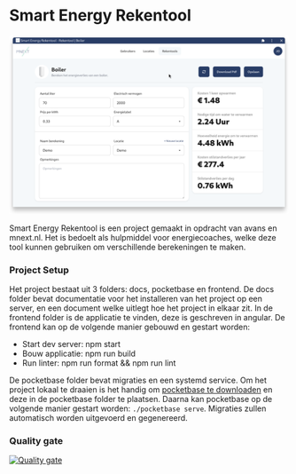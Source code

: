 # Smart Energy Rekentool
<div align="center">
  <img src="docs/Screenshot.png" alt="" />
</div>

Smart Energy Rekentool is een project gemaakt in opdracht van avans en mnext.nl. Het is bedoelt als hulpmiddel voor energiecoaches, welke deze tool kunnen gebruiken om verschillende berekeningen te maken.

### Project Setup
Het project bestaat uit 3 folders: docs, pocketbase en frontend. 
De docs folder bevat documentatie voor het installeren van het project op een server, en een document welke uitlegt hoe het project in elkaar zit.
In de frontend folder is de applicatie te vinden, deze is geschreven in angular. De frontend kan op de volgende manier gebouwd en gestart worden:
- Start dev server: npm start
- Bouw applicatie: npm run build
- Run linter: npm run format && npm run lint

De pocketbase folder bevat migraties en een systemd service.
Om het project lokaal te draaien is het handig om [pocketbase te downloaden](https://pocketbase.io/docs/) en deze in de pocketbase folder te plaatsen.
Daarna kan pocketbase op de volgende manier gestart worden: `./pocketbase serve`. Migraties zullen automatisch worden uitgevoerd en gegenereerd.

### Quality gate
[![Quality gate](https://sonarcloud.io/api/project_badges/quality_gate?project=Job79_lectoraat-smart-energy)](https://sonarcloud.io/summary/new_code?id=Job79_lectoraat-smart-energy)
